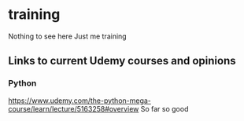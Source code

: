 # training
Nothing to see here Just me training

## Links to current Udemy courses and opinions
### Python
https://www.udemy.com/the-python-mega-course/learn/lecture/5163258#overview
So far so good